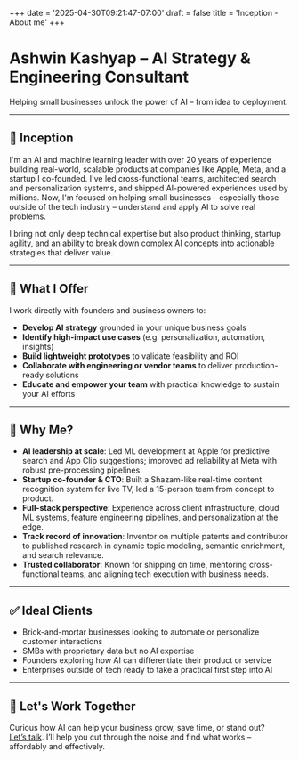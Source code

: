 +++
date = '2025-04-30T09:21:47-07:00'
draft = false
title = 'Inception - About me'
+++

# Ashwin Kashyap – AI Strategy & Engineering Consultant

Helping small businesses unlock the power of AI – from idea to deployment.

---

## 👋 Inception

I'm an AI and machine learning leader with over 20 years of experience building real-world, scalable products at companies like Apple, Meta, and a startup I co-founded. I've led cross-functional teams, architected search and personalization systems, and shipped AI-powered experiences used by millions. Now, I'm focused on helping small businesses – especially those outside of the tech industry – understand and apply AI to solve real problems.

I bring not only deep technical expertise but also product thinking, startup agility, and an ability to break down complex AI concepts into actionable strategies that deliver value.

---

## 🧠 What I Offer

I work directly with founders and business owners to:

- **Develop AI strategy** grounded in your unique business goals  
- **Identify high-impact use cases** (e.g. personalization, automation, insights)  
- **Build lightweight prototypes** to validate feasibility and ROI  
- **Collaborate with engineering or vendor teams** to deliver production-ready solutions  
- **Educate and empower your team** with practical knowledge to sustain your AI efforts  

---

## 🎯 Why Me?

- **AI leadership at scale**: Led ML development at Apple for predictive search and App Clip suggestions; improved ad reliability at Meta with robust pre-processing pipelines.  
- **Startup co-founder & CTO**: Built a Shazam-like real-time content recognition system for live TV, led a 15-person team from concept to product.  
- **Full-stack perspective**: Experience across client infrastructure, cloud ML systems, feature engineering pipelines, and personalization at the edge.  
- **Track record of innovation**: Inventor on multiple patents and contributor to published research in dynamic topic modeling, semantic enrichment, and search relevance.  
- **Trusted collaborator**: Known for shipping on time, mentoring cross-functional teams, and aligning tech execution with business needs.

---

## ✅ Ideal Clients

- Brick-and-mortar businesses looking to automate or personalize customer interactions  
- SMBs with proprietary data but no AI expertise  
- Founders exploring how AI can differentiate their product or service  
- Enterprises outside of tech ready to take a practical first step into AI  

---

## 🚀 Let's Work Together

Curious how AI can help your business grow, save time, or stand out?  
[Let’s talk](/pages/contact). I’ll help you cut through the noise and find what works – affordably and effectively.
